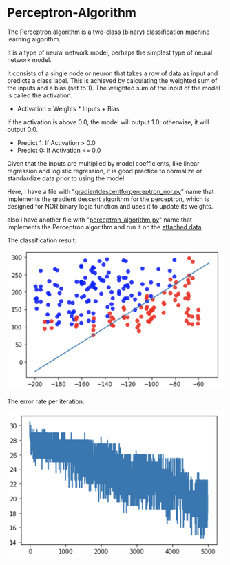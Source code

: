 # Perceptron-Algorithm

The Perceptron algorithm is a two-class (binary) classification machine learning algorithm.

It is a type of neural network model, perhaps the simplest type of neural network model.

It consists of a single node or neuron that takes a row of data as input and predicts a class label. This is achieved by calculating the weighted sum of the inputs and a bias (set to 1). The weighted sum of the input of the model is called the activation.

- Activation = Weights \* Inputs + Bias

If the activation is above 0.0, the model will output 1.0; otherwise, it will output 0.0.

- Predict 1: If Activation > 0.0
- Predict 0: If Activation <= 0.0

Given that the inputs are multiplied by model coefficients, like linear regression and logistic regression, it is good practice to normalize or standardize data prior to using the model.

Here, I have a file with "[gradientdescentforperceptron_nor.py](https://github.com/mahsawz/Perceptron-Algorithm/blob/main/gradientdescentforperceptron_nor.py)" name that implements the gradient descent algorithm for the perceptron, which is designed for NOR binary logic function and uses it to update its weights.

also I have another file with "[perceptron_algorithm.py](https://github.com/mahsawz/Perceptron-Algorithm/blob/main/perceptron_algorithm.py)" name that implements the Perceptron algorithm and run it on the [attached data](https://github.com/mahsawz/Perceptron-Algorithm/blob/main/data.txt).

The classification result:

![Image](https://github.com/mahsawz/Perceptron-Algorithm/blob/main/result-perceptron.png)

The error rate per iteration:

![Image](https://github.com/mahsawz/Perceptron-Algorithm/blob/main/result-accuracy.png)
